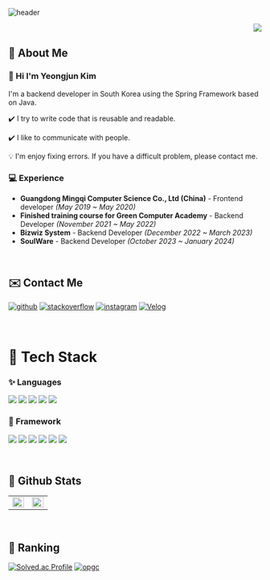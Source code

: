 <div>
  
  <!--Header-->
  ![header](https://capsule-render.vercel.app/api?type=waving&color=gradient&height=300&section=header&text=Hi%20There%20%F0%9F%A4%97)
  
</div>

<div align="right">
<img src="https://komarev.com/ghpvc/?username=nine03&&style=flat-square" align="right" />
</div>  

<br/>  

## 👀 About Me
### 👋 Hi I'm Yeongjun Kim

I'm a backend developer in South Korea using the Spring Framework based on Java. </br>

✔️ I try to write code that is reusable and readable. </br>

✔️ I like to communicate with people. </br>

💡 I'm enjoy fixing errors. If you have a difficult problem, please contact me.

### 💻 Experience
- **Guangdong Mingqi Computer Science Co., Ltd (China)** - Frontend developer *(May 2019 ~ May 2020)*
- **Finished training course for Green Computer Academy** - Backend Developer *(November 2021 ~ May 2022)*
- **Bizwiz System** - Backend Developer *(December 2022 ~ March 2023)*
- **SoulWare** - Backend Developer *(October 2023 ~ January 2024)*
  
</br>

## ✉️ Contact Me
<p>
<a href="https://github.com/nine03" target="_blank"><img src=https://img.shields.io/badge/github-%2324292e.svg?&style=for-the-badge&logo=github&logoColor=white alt=github style="margin-bottom: 5px;" /></a>
<a href="https://stackoverflow.com/users/10490779" target="_blank"><img src=https://img.shields.io/badge/stackoverflow-%23F28032.svg?&style=for-the-badge&logo=stackoverflow&logoColor=white alt=stackoverflow style="margin-bottom: 5px;" /></a>
<a href="https://instagram.com/yeongjun91" target="_blank"><img src=https://img.shields.io/badge/instagram-%23000000.svg?&style=for-the-badge&logo=instagram&logoColor=white alt=instagram style="margin-bottom: 5px;" /></a>
<a href="https://velog.io/@youngjun_10" target="_blank"><img src=https://img.shields.io/badge/Velog-20C997?&style=for-the-badge&logo=velog&logoColor=white alt=Velog style="margin-bottom: 5px;" /></a>
</p>

</br>

# 🧱 Tech Stack
### ✨ Languages
<p>
<img src="https://img.shields.io/badge/C-A8B9CC?style=for-the-badge&logo=C&logoColor=white"/> 
<img src="https://img.shields.io/badge/C++-00599C?style=for-the-badge&logo=C%2B%2B&logoColor=white"/> 
<img src="https://img.shields.io/badge/java-007396?style=for-the-badge&logo=java&logoColor=white"/> 
<img src="https://img.shields.io/badge/JavaScript-F7DF1E?style=for-the-badge&logo=javascript&logoColor=black"/> 
<img src="https://img.shields.io/badge/Python-3776AB?style=for-the-badge&logo=Python&logoColor=white"/>

</p>

### 🔭 Framework
<p>
<img src="https://img.shields.io/badge/Vue.js-4FC08D?style=for-the-badge&logo=Vue.js&logoColor=white"/>
<img src="https://img.shields.io/badge/React-61DAFB?style=for-the-badge&logo=React&logoColor=black"/>
<img src="https://img.shields.io/badge/Spring-6DB33F?style=for-the-badge&logo=Spring&logoColor=white"/>
<img src="https://img.shields.io/badge/Node.js-339933?style=for-the-badge&logo=Node.js&logoColor=white"/>
<img src="https://img.shields.io/badge/TensorFlow-FF6F00?style=for-the-badge&logo=TensorFlow&logoColor=white">
<img src="https://img.shields.io/badge/opencv-5C3EE8?style=for-the-badge&logo=opencv&logoColor=black">

</p>

</br>

## 🤔 Github Stats  
<table><tr><td valign="top" width="50%">

<img src="https://github-readme-stats.vercel.app/api?username=nine03&show_icons=true&count_private=true&hide_border=true" align="left" style="width: 100%" />

</td><td valign="top" width="50%">

<img src="https://github-readme-stats.vercel.app/api/top-langs/?username=nine03&hide_border=true&layout=compact" align="left" style="width: 100%" />

</td></tr></table>  

</div>

</br>

## 📑 Ranking
[![Solved.ac Profile](http://mazassumnida.wtf/api/v2/generate_badge?boj=yeongjun_10)](https://solved.ac/yeongjun_10/) [![opgc](https://api.opgc.me/githubs/users/nine03/tag/?theme=dracula)](https://opgc.me/#/users/nine03)

<br/>  


<!--
**nine03/nine03** is a ✨ _special_ ✨ repository because its `README.md` (this file) appears on your GitHub profile.

Here are some ideas to get you started:

- 🔭 I’m currently working on ...
- 🌱 I’m currently learning ...
- 👯 I’m looking to collaborate on ...
- 🤔 I’m looking for help with ...
- 💬 Ask me about ...
- 📫 How to reach me: ...
- 😄 Pronouns: ...
- ⚡ Fun fact: ...
- ...
-->
